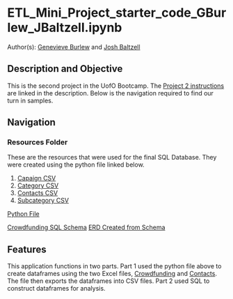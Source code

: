 # ETL_Mini_Project_starter_code_GBurlew_JBaltzell.ipynb
Author(s): [Genevieve Burlew]((https://github.com/gburlew)) and [Josh Baltzell]((https://github.com/baltzelj))

## Description and Objective
This is the second project in the UofO Bootcamp. The [Project 2 instructions]((https://bootcampspot.instructure.com/courses/5163/assignments/78000?module_item_id=1238696)) are linked in the description. Below is the navigation required to find our turn in samples.

## Navigation
### Resources Folder
These are the resources that were used for the final SQL Database. They were created using the python file linked below.
1. [Capaign CSV](Resources/campaign.csv)
2. [Category CSV](Resources/category.csv)
3. [Contacts CSV](Resources/contacts.csv)
4. [Subcategory CSV](Resources/subcategory.csv)

[Python File](ETL_Mini_Project_Starter_Code.ipynb)

[Crowdfunding SQL Schema](crowdfunding_db_schema.sql)
  [ERD Created from Schema](Project2ERD.png)

## Features
This application functions in two parts. Part 1 used the python file above to create dataframes using the two Excel files, [Crowdfunding](Resources/crowdfunding.xlsx) and [Contacts](Resources/contacts.xlsx). The file then exports the dataframes into CSV files. Part 2 used SQL to construct dataframes for analysis.
